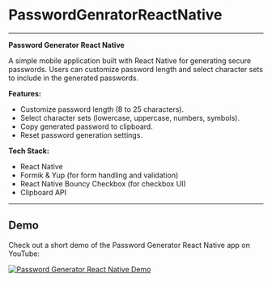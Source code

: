 # PasswordGenratorReactNative

---

**Password Generator React Native**

A simple mobile application built with React Native for generating secure passwords. Users can customize password length and select character sets to include in the generated passwords.

**Features:**
- Customize password length (8 to 25 characters).
- Select character sets (lowercase, uppercase, numbers, symbols).
- Copy generated password to clipboard.
- Reset password generation settings.

**Tech Stack:**
- React Native
- Formik & Yup (for form handling and validation)
- React Native Bouncy Checkbox (for checkbox UI)
- Clipboard API

---

## Demo

Check out a short demo of the Password Generator React Native app on YouTube:

[![Password Generator React Native Demo](https://img.youtube.com/vi/POlw3EQQyEk/0.jpg)](https://youtube.com/shorts/POlw3EQQyEk)
